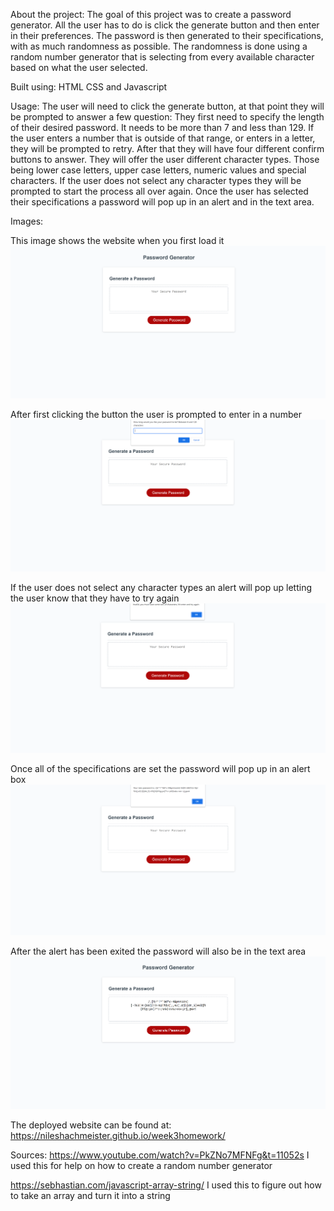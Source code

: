 About the project:
The goal of this project was to create a password generator. All the user has to do is click the generate button and then enter in their preferences. The password is then generated to their specifications, with as much randomness as possible. The randomness is done using a random number generator that is selecting from every available character based on what the user selected.

Built using:
HTML CSS and Javascript

Usage:
The user will need to click the generate button, at that point they will be prompted to answer a few question:
They first need to specify the length of their desired password. It needs to be more than 7 and less than 129. If the user enters a number that is outside of that range, or enters in a letter, they will be prompted to retry.
After that they will have four different confirm buttons to answer. They will offer the user different character types. Those being lower case letters, upper case letters, numeric values and special characters. If the user does not select any character types they will be prompted to start the process all over again. 
Once the user has selected their specifications a password will pop up in an alert and in the text area.


Images:


This image shows the website when you first load it
<img src="./images/example1.png" alt="an image that shows the website on load">

After first clicking the button the user is prompted to enter in a number
<img src="./images/example2.png" alt="an image showing the user being prompted to enter in a number">

If the user does not select any character types an alert will pop up letting the user know that they have to try again
<img src="./images/example3.png" alt="an image demonstrating what happens if the user does not enter any character types">

Once all of the specifications are set the password will pop up in an alert box
<img src="./images/example4.png" alt="an image showing an alert box with the generated password">

After the alert has been exited the password will also be in the text area
<img src="./images/example5.png" alt="an image demonstrating that the text area had the password in it">


The deployed website can be found at:
https://nileshachmeister.github.io/week3homework/

Sources:
https://www.youtube.com/watch?v=PkZNo7MFNFg&t=11052s
I used this for help on how to create a random number generator

https://sebhastian.com/javascript-array-string/
I used this to figure out how to take an array and turn it into a string


